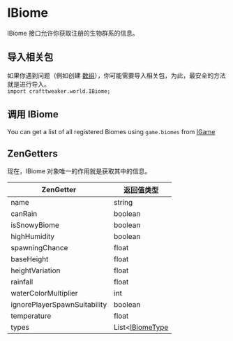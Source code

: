 # IBiome

IBiome 接口允许你获取注册的生物群系的信息。

## 导入相关包

如果你遇到问题（例如创建 [数组](/AdvancedFunctions/Arrays_and_Loops/)），你可能需要导入相关包，为此，最安全的方法就是进行导入。  
`import crafttweaker.world.IBiome;`

## 调用 IBiome

You can get a list of all registered Biomes using `game.biomes` from [IGame](/Vanilla/Game/IGame/)

## ZenGetters

现在，IBiome 对象唯一的作用就是获取其中的信息。

| ZenGetter                    | 返回值类型                                          |
| ---------------------------- | ---------------------------------------------- |
| name                         | string                                         |
| canRain                      | boolean                                        |
| isSnowyBiome                 | boolean                                        |
| highHumidity                 | boolean                                        |
| spawningChance               | float                                          |
| baseHeight                   | float                                          |
| heightVariation              | float                                          |
| rainfall                     | float                                          |
| waterColorMultiplier         | int                                            |
| ignorePlayerSpawnSuitability | boolean                                        |
| temperature                  | float                                          |
| types                        | List<[IBiomeType](/Vanilla/Biomes/IBiomeType/) |